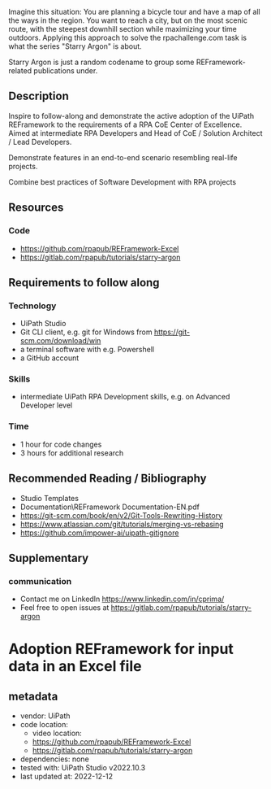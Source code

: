 
Imagine this situation: You are planning a bicycle tour and have a map of all the ways in the region. You want to reach a city, but on the most scenic route, with the steepest downhill section while maximizing your time outdoors. Applying this approach to solve the rpachallenge.com task is what the series "Starry Argon" is about.

Starry Argon is just a random codename to group some REFramework-related publications under.

## Description

Inspire to follow-along and demonstrate the active adoption of the UiPath REFramework to the requirements of a RPA CoE Center of Excellence. Aimed at intermediate RPA Developers and Head of CoE / Solution Architect / Lead Developers.

Demonstrate features in an end-to-end scenario resembling real-life projects.

Combine best practices of Software Development with RPA projects

## Resources

### Code

- https://github.com/rpapub/REFramework-Excel
- https://gitlab.com/rpapub/tutorials/starry-argon

## Requirements to follow along

### Technology

- UiPath Studio
- Git CLI client, e.g. git for Windows from https://git-scm.com/download/win
- a terminal software with e.g. Powershell
- a GitHub account

### Skills

- intermediate UiPath RPA Development skills, e.g. on Advanced Developer level

### Time

- 1 hour for code changes
- 3 hours for additional research

## Recommended Reading / Bibliography

- Studio Templates
- Documentation\REFramework Documentation-EN.pdf
- https://git-scm.com/book/en/v2/Git-Tools-Rewriting-History
- https://www.atlassian.com/git/tutorials/merging-vs-rebasing
- https://github.com/impower-ai/uipath-gitignore


## Supplementary

### communication

- Contact me on LinkedIn https://www.linkedin.com/in/cprima/
- Feel free to open issues at https://gitlab.com/rpapub/tutorials/starry-argon



# Adoption REFramework for input data in an Excel file

## metadata

- vendor: UiPath
- code location:
  - video location:
  - https://github.com/rpapub/REFramework-Excel
  - https://gitlab.com/rpapub/tutorials/starry-argon
- dependencies: none
- tested with: UiPath Studio v2022.10.3
- last updated at: 2022-12-12